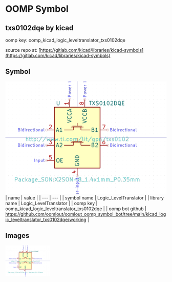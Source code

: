 # OOMP Symbol  
## txs0102dqe  by kicad  
  
oomp key: oomp_kicad_logic_leveltranslator_txs0102dqe  
  
source repo at: [https://gitlab.com/kicad/libraries/kicad-symbols](https://gitlab.com/kicad/libraries/kicad-symbols)  
## Symbol  
  
[![working.png](working_600.png)](working.png)  
| name | value | 
| --- | --- | 
| symbol name | Logic_LevelTranslator | 
| library name | Logic_LevelTranslator | 
| oomp key | oomp_kicad_logic_leveltranslator_txs0102dqe | 
| oomp bot github | https://github.com/oomlout/oomlout_oomp_symbol_bot/tree/main/kicad_logic_leveltranslator_txs0102dqe/working | 
## Images  
  
[![working.png](working_140.png)](working.png)  
